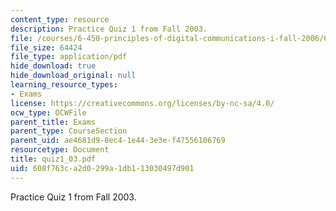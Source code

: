 ```yaml
---
content_type: resource
description: Practice Quiz 1 from Fall 2003.
file: /courses/6-450-principles-of-digital-communications-i-fall-2006/608f763ca2d0299a1db113030497d901_quiz1_03.pdf
file_size: 64424
file_type: application/pdf
hide_download: true
hide_download_original: null
learning_resource_types:
- Exams
license: https://creativecommons.org/licenses/by-nc-sa/4.0/
ocw_type: OCWFile
parent_title: Exams
parent_type: CourseSection
parent_uid: ae4681d9-8ec4-1e44-3e3e-f47556106769
resourcetype: Document
title: quiz1_03.pdf
uid: 608f763c-a2d0-299a-1db1-13030497d901
---
```

Practice Quiz 1 from Fall 2003.